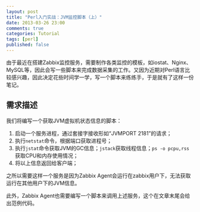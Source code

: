 ```yaml
---
layout: post
title: "Perl入门实战：JVM监控脚本（上）"
date: 2013-03-26 23:00
comments: true
categories: Tutorial
tags: [perl]
published: false
---
```


由于最近在搭建Zabbix监控服务，需要制作各类监控的模板，如iostat、Nginx、MySQL等，因此会写一些脚本来完成数据采集的工作。又因为近期对Perl语言比较感兴趣，因此决定花些时间学一学，写一个脚本来练练手，于是就有了这样一份笔记。

需求描述
--------

我们将编写一个获取JVM虚拟机状态信息的脚本：

1. 启动一个服务进程，通过套接字接收形如“JVMPORT 2181”的请求；
2. 执行`netstat`命令，根据端口获取进程号；
3. 执行`jstat`命令获取JVM的GC信息；`jstack`获取线程信息；`ps -o pcpu,rss`获取CPU和内存使用情况；
4. 将以上信息返回给客户端；

之所以需要这样一个服务是因为Zabbix Agent会运行在zabbix用户下，无法获取运行在其他用户下的JVM信息。

此外，Zabbix Agent也需要编写一个脚本来调用上述服务，这个在文章末尾会给出范例代码。

<!-- more -->
